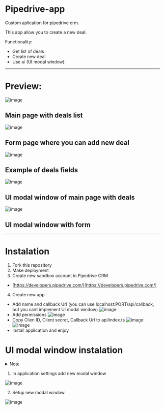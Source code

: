 # Pipedrive-app
Custom aplication for pipedrive crm.

This app allow you to create a new deal.

Functionality:
- Get list of deals
- Create new deal
- Use ui (UI modal window)
***
# Preview:
![image](https://github.com/AndrewMotevich/pipedrive-app/assets/101500007/d93e09c7-b9bd-4c2e-b1b5-05df6cb6e1b9)
## Main page with deals list
![image](https://github.com/AndrewMotevich/pipedrive-app/assets/101500007/2503cd67-2d98-4e36-b3d8-63977b715cbe)
## Form page where you can add new deal
![image](https://github.com/AndrewMotevich/pipedrive-app/assets/101500007/3e1883df-1be5-4305-b928-96f77357b664)
## Example of deals fields
![image](https://github.com/AndrewMotevich/pipedrive-app/assets/101500007/a9c81956-d0ab-4cee-af57-a277b5735e97)
## UI modal window of main page with deals
![image](https://github.com/AndrewMotevich/pipedrive-app/assets/101500007/5221641b-ca2f-4dc9-b92b-8e390374fe97)
## UI modal window with form
***
# Instalation
1. Fork this repository
2. Make deployment
3. Create new sandbox account in Pipedrive CRM
- [https://developers.pipedrive.com/](https://developers.pipedrive.com/)
4. Create new app 
- Add name and callback Url (you can use localhost:PORT/api/callback, but you cant implement UI modal window)
![image](https://github.com/AndrewMotevich/pipedrive-app/assets/101500007/4925a812-71d1-4025-aff1-31b6164ead97)
- Add permissions
![image](https://github.com/AndrewMotevich/pipedrive-app/assets/101500007/b5e51de8-5d8c-4fe6-a1ce-a7cda783658a)
- Copy Clien ID, Client secret, Callback Url to api/index.ts 
![image](https://github.com/AndrewMotevich/pipedrive-app/assets/101500007/80c0f6cf-03b5-4778-b37b-a064dfab05b4)
![image](https://github.com/AndrewMotevich/pipedrive-app/assets/101500007/4b428ad4-c449-4723-afde-b6ba1ed6335e)
- Install application and enjoy
# UI modal window instalation

<details>
  <summary>Note</summary>
Work only with deployment. Not with localhost:PORT
</details>

1. In application settings add new modal window

![image](https://github.com/AndrewMotevich/pipedrive-app/assets/101500007/e441ff25-ca01-4c63-8895-eb670524e687)

2. Setup new modal window

![image](https://github.com/AndrewMotevich/pipedrive-app/assets/101500007/4841c5bb-33fc-4a15-b2ec-53bb29072f18)
